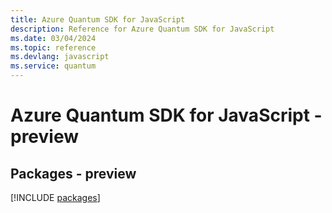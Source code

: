 ```yaml
---
title: Azure Quantum SDK for JavaScript
description: Reference for Azure Quantum SDK for JavaScript
ms.date: 03/04/2024
ms.topic: reference
ms.devlang: javascript
ms.service: quantum
---
```

# Azure Quantum SDK for JavaScript - preview
## Packages - preview
[!INCLUDE [packages](quantum-index.md)]
